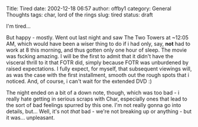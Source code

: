 Title: Tired
date: 2002-12-18 06:57
author: offby1
category: General Thoughts
tags: char, lord of the rings
slug: tired
status: draft

I'm tired\...

But happy - mostly. Went out last night and saw The Two Towers at \~12:05 AM, which would have been a wiser thing to do if i had only, say, **not** had to work at 8 this morning, and thus gotten only one hour of sleep. The movie was fscking amazing. I will be the first to admit that it didn't have the visceral thrill to it that FOTR did, simply because FOTR was unburdened by raised expectations. I fully expect, for myself, that subsequent viewings will, as was the case with the first installment, smooth out the rough spots that i noticed. And, of course, i can't wait for the extended DVD :)

The night ended on a bit of a down note, though, which was too bad - i really hate getting in serious scraps with Char, especially ones that lead to the sort of bad feelings spurred by this one. I'm not really gonna go into details, but\... Well, it's not *that* bad - we're not breaking up or anything - but it was\... unpleasant.

